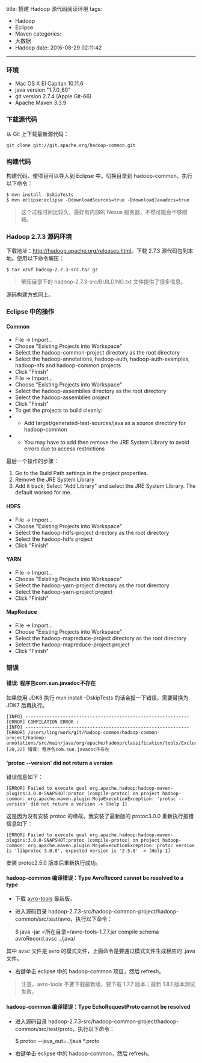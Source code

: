title: 搭建 Hadoop 源代码阅读环境
tags:
  - Hadoop
  - Eclipse
  - Maven
categories:
  - 大数据
  - Hadoop
date: 2016-08-29 02:11:42
---


### 环境

- Mac OS X EI Capitan 10.11.6
- java version "1.7.0_80"
- git version 2.7.4 (Apple Git-66)
- Apache Maven 3.3.9

<!-- more -->

### 下载源代码

从 Git 上下载最新源代码：

    git clone git://git.apache.org/hadoop-common.git

### 构建代码

构建代码，使项目可以导入到 Eclipse 中。切换目录到 hadoop-common，执行以下命令：

    $ mvn install -DskipTests
    $ mvn eclipse:eclipse -DdownloadSources=true -DdownloadJavadocs=true

> 这个过程时间比较久，最好有内部的 Nexus 服务器，不然可能会不够顺畅。

### Hadoop 2.7.3 源码环境

下载地址：<http://hadoop.apache.org/releases.html>。下载 2.7.3 源代码包到本地。使用以下命令解压：

    $ tar xzvf hadoop-2.7.3-src.tar.gz

> 解压目录下的 hadoop-2.7.3-src/BUILDING.txt 文件提供了很多信息。

源码构建方式同上。

### Eclipse 中的操作

#### Common

- File -> Import...
- Choose "Existing Projects into Workspace"
- Select the hadoop-common-project directory as the root directory
- Select the hadoop-annotations, hadoop-auth, hadoop-auth-examples, hadoop-nfs and hadoop-common projects
- Click "Finish"
- File -> Import...
- Choose "Existing Projects into Workspace"
- Select the hadoop-assemblies directory as the root directory
- Select the hadoop-assemblies project
- Click "Finish"
- To get the projects to build cleanly:
- * Add target/generated-test-sources/java as a source directory for hadoop-common
- * You may have to add then remove the JRE System Library to avoid errors due to access restrictions

最后一个操作的步骤：

1. Go to the Build Path settings in the project properties.
2. Remove the JRE System Library
3. Add it back; Select "Add Library" and select the JRE System Library. The default worked for me.

#### HDFS

- File -> Import...
- Choose "Existing Projects into Workspace"
- Select the hadoop-hdfs-project directory as the root directory
- Select the hadoop-hdfs project
- Click "Finish"

#### YARN

- File -> Import...
- Choose "Existing Projects into Workspace"
- Select the hadoop-yarn-project directory as the root directory
- Select the hadoop-yarn-project project
- Click "Finish"

#### MapReduce

- File -> Import...
- Choose "Existing Projects into Workspace"
- Select the hadoop-mapreduce-project directory as the root directory
- Select the hadoop-mapreduce-project project
- Click "Finish"

### 错误

#### 错误: 程序包com.sun.javadoc不存在

如果使用 JDK8 执行 mvn install -DskipTests 的话会报一下错误，需要替换为 JDK7 后再执行。

    [INFO] -------------------------------------------------------------
    [ERROR] COMPILATION ERROR :
    [INFO] -------------------------------------------------------------
    [ERROR] /Users/ling/work/git/hadoop-common/hadoop-common-project/hadoop-annotations/src/main/java/org/apache/hadoop/classification/tools/ExcludePrivateAnnotationsStandardDoclet.java:[20,22] 错误: 程序包com.sun.javadoc不存在

#### 'protoc --version' did not return a version

错误信息如下：

    [ERROR] Failed to execute goal org.apache.hadoop:hadoop-maven-plugins:3.0.0-SNAPSHOT:protoc (compile-protoc) on project hadoop-common: org.apache.maven.plugin.MojoExecutionException: 'protoc --version' did not return a version -> [Help 1]

这是因为没有安装 protoc 的缘故。我安装了最新版的 protoc3.0.0 重新执行报错信息如下：

    [ERROR] Failed to execute goal org.apache.hadoop:hadoop-maven-plugins:3.0.0-SNAPSHOT:protoc (compile-protoc) on project hadoop-common: org.apache.maven.plugin.MojoExecutionException: protoc version is 'libprotoc 3.0.0', expected version is '2.5.0' -> [Help 1]

安装 protoc2.5.0 版本后重新执行成功。

#### hadoop-common 编译错误：Type AvroRecord cannot be resolved to a type

- 下载 [avro-tools](http://mirrors.cnnic.cn/apache/avro/avro-1.7.7/java/avro-tools-1.7.7.jar) 最新版。
- 进入源码目录 hadoop-2.7.3-src/hadoop-common-project/hadoop-common/src/test/avro，执行以下命令：

    $ java -jar <所在目录>/avro-tools-1.7.7.jar compile schema avroRecord.avsc ../java/

其中 avsc 文件是 avro 的模式文件，上面命令是要通过模式文件生成相应的 .java 文件。
- 右键单击 eclipse 中的 hadoop-common 项目，然后 refresh。

> 注意，avro-tools 不要下载最新版，要下载 1.7.7 版本；最新 1.8.1 版本测试失败。

#### hadoop-common 编译错误：Type EchoRequestProto cannot be resolved

- 进入源码目录 hadoop-2.7.3-src/hadoop-common-project/hadoop-common/src/test/proto，执行以下命令：

    $ protoc \-\-java_out=../java *.proto

- 右键单击 eclipse 中的 hadoop-common，然后 refresh。
